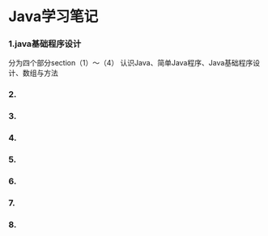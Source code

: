 # Java学习笔记

### 1.java基础程序设计

分为四个部分section（1）～（4） 认识Java、简单Java程序、Java基础程序设计、数组与方法

### 2.

### 3.

### 4.

### 5.

### 6.

### 7.

### 8.


